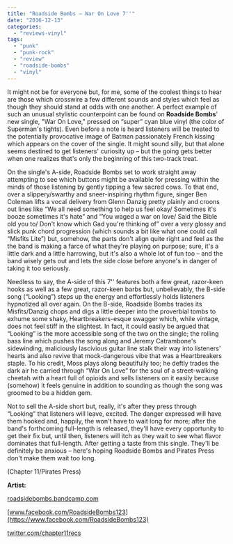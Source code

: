 ```yaml
---
title: "Roadside Bombs – War On Love 7''"
date: "2016-12-13"
categories: 
  - "reviews-vinyl"
tags: 
  - "punk"
  - "punk-rock"
  - "review"
  - "roadside-bombs"
  - "vinyl"
---
```


It might not be for everyone but, for me, some of the coolest things to hear are those which crosswire a few different sounds and styles which feel as though they should stand at odds with one another. A perfect example of such an unusual stylistic counterpoint can be found on **Roadside Bombs**' new single, "War On Love," pressed on “super” cyan blue vinyl (the color of Superman's tights). Even before a note is heard listeners will be treated to the potentially provocative image of Batman passionately French kissing which appears on the cover of the single. It might sound silly, but that alone seems destined to get listeners' curiosity up – but the going gets better when one realizes that's only the beginning of this two-track treat.

On the single's A-side, Roadside Bombs set to work straight away attempting to see which buttons might be available for pressing within the minds of those listening by gently tipping a few sacred cows. To that end, over a slippery/swarthy and sneer-inspiring rhythm figure, singer Ben Coleman lifts a vocal delivery from Glenn Danzig pretty plainly and croons out lines like “We all need something to help us feel okay/ Sometimes it's booze sometimes it's hate” and “You waged a war on love/ Said the Bible old you to/ Don't know which Gad you're thinking of” over a very glossy and slick punk chord progression (which sounds a bit like what one could call “Misfits Lite”) but, somehow, the parts don't align quite right and feel as the the band is making a farce of what they're playing on purpose; sure, it's a little dark and a little harrowing, but it's also a whole lot of fun too – and the band wisely gets out and lets the side close before anyone's in danger of taking it too seriously.

Needless to say, the A-side of this 7'' features both a few great, razor-keen hooks as well as a few great, razor-keen barbs but, unbelievably, the B-side song (“Looking”) steps up the energy and effortlessly holds listeners hypnotized all over again. On the B-side, Roadside Bombs trades its Misfits/Danzig chops and digs a little deeper into the proverbial tombs to exhume some shaky, Heartbreakers-esque swagger which, while vintage, does not feel stiff in the slightest. In fact, it could easily be argued that “Looking” is the more accessible song of the two on the single; the rolling bass line which pushes the song along and Jeremy Catrambone's sidewinding, maliciously lascivious guitar line stalk their way into listeners' hearts and also revive that mock-dangerous vibe that was a Heartbreakers staple. To his credit, Moss plays along beautifully too; he deftly trades the dark air he carried through “War On Love” for the soul of a street-walking cheetah with a heart full of opioids and sells listeners on it easily because (somehow) it feels genuine in addition to sounding as though the song was groomed to be a hidden gem.

Not to sell the A-side short but, really, it's after they press through “Looking” that listeners will leave, excited. The danger expressed will have them hooked and, happily, the won't have to wait long for more; after the band's forthcoming full-length is released, they'll have every opportunity to get their fix but, until then, listeners will itch as they wait to see what flavor dominates that full-length. After getting a taste from this single. They'll be definitely be anxious – here's hoping Roadside Bombs and Pirates Press don't make them wait too long.

(Chapter 11/Pirates Press)

**Artist:**

[roadsidebombs.bandcamp.com](https://roadsidebombs.bandcamp.com/)

[www.facebook.com/RoadsideBombs123](https://www.facebook.com/RoadsideBombs123)

[twitter.com/chapter11recs](https://twitter.com/chapter11recs)

